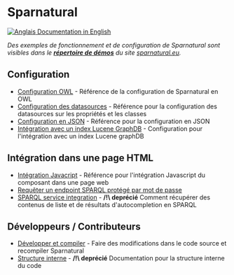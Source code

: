 
# Sparnatural

[![Anglais](https://github.com/madebybowtie/FlagKit/raw/master/Assets/PNG/GB.png) Documentation in English](/index.html)

_Des exemples de fonctionnement et de configuration de Sparnatural sont visibles dans le [**répertoire de démos**](https://github.com/sparna-git/sparnatural.eu/tree/main/demos) du site [sparnatural.eu](http://sparnatural.eu)._

## Configuration

  - [Configuration OWL](OWL-based-configuration) - Référence de la configuration de Sparnatural en OWL
  - [Configuration des datasources](OWL-based-configuration-datasources) - Référence pour la configuration des datasources sur les propriétés et les classes
  - [Configuration en JSON](JSON-based-configuration) - Référence pour la configuration en JSON
  - [Intégration avec un index Lucene GraphDB](Integration-with-GraphDB-Lucene-Connector) - Configuration pour l'intégration avec un index Lucene graphDB


## Intégration dans une page HTML

  - [Intégration Javacript](Javascript-integration) - Référence pour l'intégration Javascript du composant dans une page web
  - [Requêter un endpoint SPARQL protégé par mot de passe](Querying-a-password-protected-SPARQL-endpoint)
  - [SPARQL service integration](SPARQL-service-integration) - **/!\ deprécié** Comment récupérer des contenus de liste et de résultats d'autocompletion en SPARQL


## Développeurs / Contributeurs

  - [Développer et compiler](Developing-and-Compiling) - Faire des modifications dans le code source et recompiler Sparnatural
  - [Structure interne](Internal) - **/!\ deprécié** Documentation pour la structure interne du code
